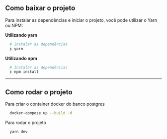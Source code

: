
## Como baixar o projeto

Para instalar as dependências e iniciar o projeto, você pode utilizar o Yarn ou NPM:

**Utilizando yarn**

```bash
  # Instalar as dependências
  ❯ yarn
```

**Utilizando npm**

```bash
  # Instalar as dependências
  ❯ npm install
```

---

## Como rodar o projeto 

Para criar o container docker do banco postgres

```bash
  docker-compose up --build -d
```

Para rodar o projeto

```bash
  yarn dev
```